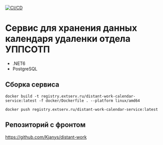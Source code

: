 [![CI/CD](https://github.com/cawadead/DistantWorkCalendarService/actions/workflows/pipeline.yml/badge.svg?branch=master)](https://github.com/cawadead/DistantWorkCalendarService/actions/workflows/pipeline.yml)

# Сервис для хранения данных календаря удаленки отдела УППСОТП

- .NET6
- PostgreSQL

## Сборка сервиса

`docker build -t registry.extserv.ru/distant-work-calendar-service:latest -f docker/Dockerfile . --platform linux/amd64`

`docker push registry.extserv.ru/distant-work-calendar-service:latest`

## Репозиторий с фронтом

https://github.com/Kjanys/distant-work
